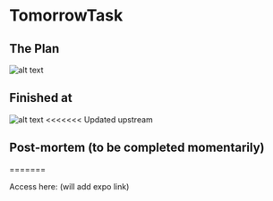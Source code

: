 # TomorrowTask

## The Plan
![alt text](https://i.imgur.com/AE2XArP.jpg)

## Finished at 
![alt text](https://i.imgur.com/hyFHRAK.png)
<<<<<<< Updated upstream

## Post-mortem (to be completed momentarily)
=======

Access here: (will add expo link)

